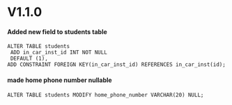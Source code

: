 # V1.1.0

#### Added new field to students table

```
ALTER TABLE students
 ADD in_car_inst_id INT NOT NULL
 DEFAULT (1),
ADD CONSTRAINT FOREIGN KEY(in_car_inst_id) REFERENCES in_car_inst(id);
```

#### made home phone number nullable

```
ALTER TABLE students MODIFY home_phone_number VARCHAR(20) NULL;
```
